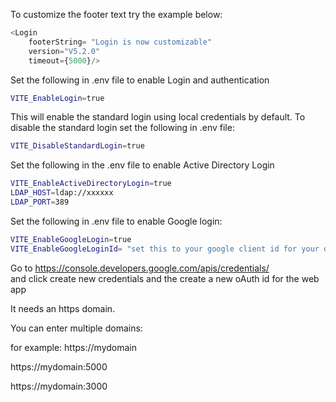
To customize the footer text try the example below:

``` js
<Login 
    footerString= "Login is now customizable"
    version="V5.2.0"
    timeout={5000}/>
```
Set the following in .env file to enable  Login and authentication

``` bash
VITE_EnableLogin=true
```
This will enable the standard login using local credentials by default.
To disable the standard login set the following in .env file: 

``` bash
VITE_DisableStandardLogin=true
```
Set the following in the .env file to enable Active Directory Login

``` bash
VITE_EnableActiveDirectoryLogin=true
LDAP_HOST=ldap://xxxxxx
LDAP_PORT=389
```
Set the following in .env file to enable  Google login:

``` bash
VITE_EnableGoogleLogin=true
VITE_EnableGoogleLoginId= "set this to your google client id for your domain"
```
Go to https://console.developers.google.com/apis/credentials/       
and click create new credentials and the create a new oAuth id  for the web app

It needs an https domain. 

You can enter multiple domains:

for example: https://mydomain

https://mydomain:5000

https://mydomain:3000